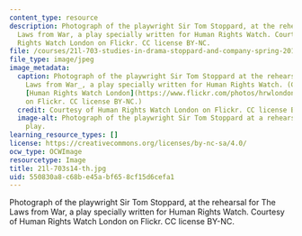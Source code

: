 ```yaml
---
content_type: resource
description: Photograph of the playwright Sir Tom Stoppard, at the rehearsal for The
  Laws from War, a play specially written for Human Rights Watch. Courtesy of Human
  Rights Watch London on Flickr. CC license BY-NC.
file: /courses/21l-703-studies-in-drama-stoppard-and-company-spring-2014/550830a8c68be45abf658cf15d6cefa1_21l-703s14-th.jpg
file_type: image/jpeg
image_metadata:
  caption: Photograph of the playwright Sir Tom Stoppard at the rehearsal for _The
    Laws from War_, a play specially written for Human Rights Watch. (Courtesy of
    [Human Rights Watch London](https://www.flickr.com/photos/hrwlondon/4659980814/in/photostream/)
    on Flickr. CC license BY-NC.)
  credit: Courtesy of Human Rights Watch London on Flickr. CC license BY-NC.
  image-alt: Photograph of the playwright Sir Tom Stoppard at a rehearsal for a new
    play.
learning_resource_types: []
license: https://creativecommons.org/licenses/by-nc-sa/4.0/
ocw_type: OCWImage
resourcetype: Image
title: 21l-703s14-th.jpg
uid: 550830a8-c68b-e45a-bf65-8cf15d6cefa1
---
```

Photograph of the playwright Sir Tom Stoppard, at the rehearsal for The Laws from War, a play specially written for Human Rights Watch. Courtesy of Human Rights Watch London on Flickr. CC license BY-NC.